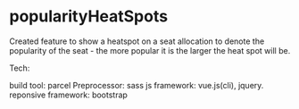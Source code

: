 # popularityHeatSpots
Created feature to show a heatspot on a seat allocation to denote the popularity of the seat - the more popular it is the larger the heat spot will be.

Tech:

build tool: parcel
Preprocessor: sass
js framework: vue.js(cli), jquery.
reponsive framework: bootstrap
